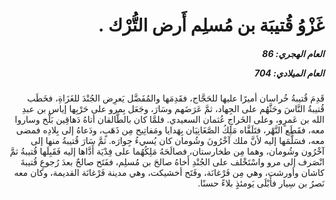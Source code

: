 <h1 dir="rtl">غَزْوُ قُتيبَة بن مُسلِم أَرض التُّرْك .</h1>

<h5 dir="rtl">العام الهجري:  86

العام الميلادي: 704

</h5>

<p dir="rtl">قَدِمَ قُتيبةُ خُراسان أميرًا عليها للحَجَّاج، فقَدِمَها والمُفَضَّل يَعرِض الجُنْدَ للغَزَاةِ، فخَطَب قُتيبةُ النَّاسَ وحَثَّهُم على الجِهاد، ثمَّ عَرَضَهم وسَارَ، وجَعَل بِمرو على حَرْبِها إياس بن عبدِ الله بن عَمرٍو، وعلى الخَراجِ عُثمان السعيدي. فلمَّا كان بالطَّالقان أتاهُ دَهاقِين بَلْخ وساروا معه، فقَطَع النَّهْر، فتَلَقَّاه مَلِكُ الصَّغَانِيَان بِهَدايا ومَفاتِيح مِن ذَهَبٍ، ودَعاهُ إلى بِلادِه فمضى معه، فسَلَّمَها إليه لأنَّ ملك آخْرُونَ وشُومان كان يُسيءُ جِوارَه. ثمَّ سَارَ قُتيبةُ منها إلى آخْرُون وشُومان، وهما مِن طخارستان، فصالَحَهُ مَلِكُهُما على فِدْيَة أَدَّاها إليه فَقَبِلَها قُتيبةُ ثمَّ انْصَرف إلى مرو واسْتَخْلف على الجُنْدِ أَخاهُ صالحَ بن مُسلِم، ففَتَح صالحٌ بعدَ رُجوعِ قُتيبةَ كاشان وأورشت، وهي مِن فَرْغانَة، وفَتَح أخشيكت، وهي مدينة فَرْغانَة القديمة، وكان معه نَصرُ بن سِيار فأَبْلَى يَومئذٍ بلاءً حسنًا.</p></br>
